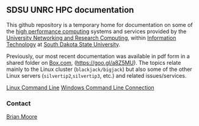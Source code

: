 ## SDSU UNRC HPC documentation

This github repository is a temporary home for documentation on some
of the [high performance
computing](https://www.sdstate.edu/information-technology/hpc-cluster-computing)
systems and services provided by the [University Networking and
Research
Computing](https://www.sdstate.edu/information-technology/university-networking-and-research-computing),
within [Information
Technology](https://www.sdstate.edu/information-technology) at [South
Dakota State University](https://www.sdstate.edu).

Previously, our most recent documentation was available in pdf form in
a shared folder on
[Box.com](https://sdsu.app.box.com/s/aet477q974ad872vz4v7v24jq5vxer6u),
(https://goo.gl/a8Z5MU).  The topics relate mainly to the Linux
cluster (`blackjack/bigjack`) but also some of the other Linux servers
(`silvertip2`,`silvertip3`, etc.) and related issues/services.

[Linux Command Line](linux_command_line/linux_cmd.md)
[Windows Command Line Connection](connectinn/Windows-CLI-Instructions.md)


### Contact

[Brian Moore](https://www.sdstate.edu/directory/brian-moore)
